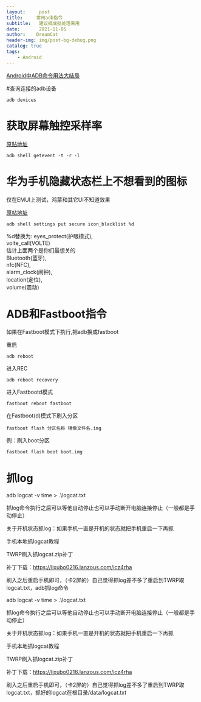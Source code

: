 ```yaml
---
layout:     post
title:     常用adb指令
subtitle:   建议搞成批处理来用
date:       2021-11-05
author:    DreamCat
header-img: img/post-bg-debug.png
catalog: true
tags:
    - Android
---
```


<a href="https://www.jb51.net/article/146211.htm" target="_blank">Android中ADB命令用法大结局</a>

#查询连接的adb设备

```
adb devices
```


# 获取屏幕触控采样率

[原贴地址](https://tieba.baidu.com/p/6691664804)

```
adb shell getevent -t -r -l
```

# 华为手机隐藏状态栏上不想看到的图标

仅在EMUI上测试，鸿蒙和其它UI不知道效果

[原帖地址](https://cn.ui.vmall.com/thread-21753534-1-1.html)

```
adb shell settings put secure icon_blacklist %d
```

%d替换为:
eyes_protect(护眼模式),  
volte_call(VOLTE)  
估计上面两个是你们最想关的  
Bluetooth(蓝牙),  
nfc(NFC),  
alarm_clock(闹钟),  
location(定位),  
volume(震动)  

# ADB和Fastboot指令

如果在Fastboot模式下执行,把adb换成fastboot

重启

```
adb reboot
```

进入REC

```
adb reboot recovery
```

进入Fastbootd模式

```
fastboot reboot fastboot
```

在Fastboot(d)模式下刷入分区

```
fastboot flash 分区名称 镜像文件名.img
```
例：刷入boot分区 
```
fastboot flash boot boot.img
```

# 抓log

adb logcat -v time > .\logcat.txt

抓log命令执行之后可以等他自动停止也可以手动断开电脑连接停止（一般都是手动停止）

关于开机状态抓log：如果手机一直是开机的状态就把手机重启一下再抓

手机本地抓logcat教程

TWRP刷入抓logcat.zip补丁

补丁下载：https://lixubo0216.lanzous.com/icz4rha

刷入之后重启手机即可，（卡2屏的）自己觉得抓log差不多了重启到TWRP取logcat.txt，adb抓log命令

adb logcat -v time > .\logcat.txt

抓log命令执行之后可以等他自动停止也可以手动断开电脑连接停止（一般都是手动停止）

关于开机状态抓log：如果手机一直是开机的状态就把手机重启一下再抓

手机本地抓logcat教程

TWRP刷入抓logcat.zip补丁

补丁下载：https://lixubo0216.lanzous.com/icz4rha

刷入之后重启手机即可，（卡2屏的）自己觉得抓log差不多了重启到TWRP取logcat.txt，抓好的logcat在根目录/data/logcat.txt

